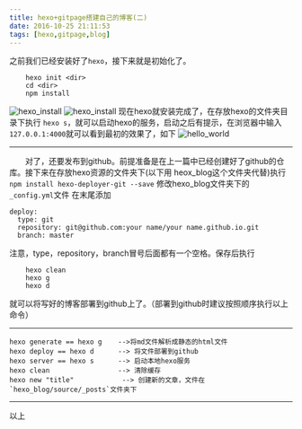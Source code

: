 ```yaml
---
title: hexo+gitpage搭建自己的博客(二)
date: 2016-10-25 21:11:53
tags: [hexo,gitpage,blog]
---
```


之前我们已经安装好了`hexo`，接下来就是初始化了。
```shell
    hexo init <dir>
    cd <dir>
    npm install
```
<!-- more -->
![hexo_install](/image/hexo/hexo_init.png )
![hexo_install](/image/hexo/npm_install.png)
现在hexo就安装完成了，在存放hexo的文件夹目录下执行 `hexo s`，就可以启动hexo的服务，启动之后有提示，在浏览器中输入`127.0.0.1:4000`就可以看到最初的效果了，如下
![hello_world](/image/hexo/hexo_hello.png)
***
　　对了，还要发布到github。前提准备是在上一篇中已经创建好了github的仓库。接下来在存放hexo资源的文件夹下(以下用 heox_blog这个文件夹代替)执行
`npm install hexo-deployer-git --save`
修改hexo_blog文件夹下的`_config.yml`文件
在末尾添加
```shell
deploy:
  type: git
  repository: git@github.com:your name/your name.github.io.git
  branch: master
```
注意，type，repository，branch冒号后面都有一个空格。保存后执行
```hexo
    hexo clean
    hexo g
    hexo d
```
就可以将写好的博客部署到github上了。（部署到github时建议按照顺序执行以上命令）
***
```hexo
hexo generate == hexo g    -->将md文件解析成静态的html文件
hexo deploy == hexo d      --> 将文件部署到github
hexo server == hexo s      --> 启动本地hexo服务
hexo clean				   --> 清除缓存
hexo new "title" 			--> 创建新的文章，文件在`hexo_blog/source/_posts`文件夹下
```
***
以上
